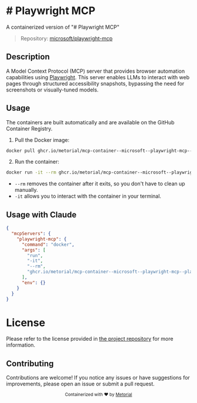 
# # Playwright MCP

A containerized version of "# Playwright MCP"

> Repository: [microsoft/playwright-mcp](https://github.com/microsoft/playwright-mcp)

## Description

A Model Context Protocol (MCP) server that provides browser automation capabilities using [Playwright](https://playwright.dev). This server enables LLMs to interact with web pages through structured accessibility snapshots, bypassing the need for screenshots or visually-tuned models.


## Usage

The containers are built automatically and are available on the GitHub Container Registry.

1. Pull the Docker image:

```bash
docker pull ghcr.io/metorial/mcp-container--microsoft--playwright-mcp--playwright-mcp
```

2. Run the container:

```bash
docker run -it --rm ghcr.io/metorial/mcp-container--microsoft--playwright-mcp--playwright-mcp 
```

- `--rm` removes the container after it exits, so you don't have to clean up manually.
- `-it` allows you to interact with the container in your terminal.



## Usage with Claude

```json
{
  "mcpServers": {
    "playwright-mcp": {
      "command": "docker",
      "args": [
        "run",
        "-it",
        "--rm",
        "ghcr.io/metorial/mcp-container--microsoft--playwright-mcp--playwright-mcp"
      ],
      "env": {}
    }
  }
}
```

# License

Please refer to the license provided in [the project repository](https://github.com/microsoft/playwright-mcp) for more information.

## Contributing

Contributions are welcome! If you notice any issues or have suggestions for improvements, please open an issue or submit a pull request.

<div align="center">
  <sub>Containerized with ❤️ by <a href="https://metorial.com">Metorial</a></sub>
</div>
  